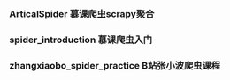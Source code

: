 ### ArticalSpider 慕课爬虫scrapy聚合
### spider_introduction 慕课爬虫入门
### zhangxiaobo_spider_practice B站张小波爬虫课程
